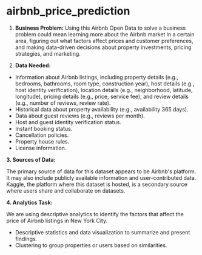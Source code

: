 # airbnb_price_prediction

1.  **Business Problem:** Using this Airbnb Open Data to solve a business problem could mean learning more about the Airbnb market in a certain area, figuring out what factors affect prices and customer preferences, and making data-driven decisions about property investments, pricing strategies, and marketing.

2.  **Data Needed:**

*   Information about Airbnb listings, including property details (e.g.,
bedrooms, bathrooms, room type, construction year), host details (e.g., host identity verification), location details (e.g., neighborhood, latitude, longitude), pricing details (e.g., price, service fee), and review details (e.g., number of reviews, review rate).
* Historical data about property availability (e.g., availability 365 days).
* Data about guest reviews (e.g., reviews per month).
* Host and guest identity verification status.
* Instant booking status.
* Cancellation policies.
* Property house rules.
* License information.

**3. Sources of Data:**

The primary source of data for this dataset appears to be Airbnb's platform. It may also include publicly available information and user-contributed data.
Kaggle, the platform where this dataset is hosted, is a secondary source where users share and collaborate on datasets.

**4. Analytics Task:**

We are using descriptive analytics to identify the factors that affect the price of Airbnb listings in New York City.
* Descriptive statistics and data visualization to summarize and present findings.
* Clustering to group properties or users based on similarities.